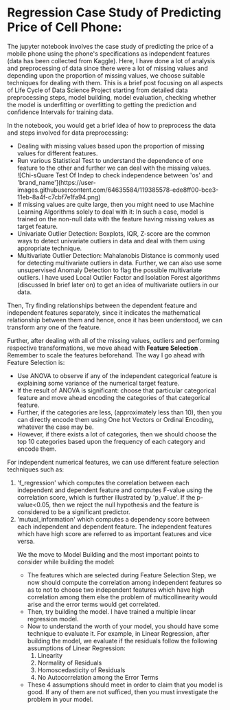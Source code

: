 <h1>Regression Case Study of Predicting Price of Cell Phone:</h1>

<p>The jupyter notebook involves the case study of predicting the price of a mobile phone using the phone's specifications as independent features (data has been collected from Kaggle). Here, I have done a lot of analysis and preprocessing of data since there were a lot of missing values and depending upon the proportion of missing values, we choose suitable techniques for dealing with them. This is a brief post focusing on all aspects of Life Cycle of Data Science Project starting from detailed data preprocessing steps, model building, model evaluation, checking whether the model is underfitting or overfitting to getting the prediction and confidence Intervals for training data.</p>

<p>In the notebook, you would get a brief idea of how to preprocess the data and steps involved for data preprocessing:
<ul><li>Dealing with missing values based upon the proportion of missing values for different features.</li>
<li> Run various Statistical Test to understand the dependence of one feature to the other and further we can deal with the missing values.</li>![Chi-sQuare Test Of Indep  to check independence between 'os' and 'brand_name'](https://user-images.githubusercontent.com/64635584/119385578-ede8ff00-bce3-11eb-8a4f-c7cbf7e1fa94.png)

<li>If missing values are quite large, then you might need to use Machine Learning Algorithms solely to deal with it: In such a case, model is trained on the non-null data with the feature having missing values as target feature.</li>
<li>Univariate Outlier Detection: Boxplots, IQR, Z-score are the common ways to detect univariate outliers in data and deal with them using appropriate technique.</li>
<li>Multivariate Outlier Detection: Mahalanobis Distance is commonly used for detecting multivariate outliers in data. Further, we can also use some unsupervised Anomaly Detection to flag the possible multivariate outliers. I have used Local Outlier Factor and Isolation Forest algorithms (discussed   In brief later on) to get an idea of multivariate outliers in our data.</li></ul></p>
    
<p>Then, Try finding relationships between the dependent feature and independent features separately, since it indicates the mathematical relationship between them and hence, once it has been understood, we can transform any one of the feature.</p>
    
    
<p>Further, after dealing with all of the missing values, outliers and performing respective transformations, we move ahead with <strong>Feature Selection </strong>. Remember to scale the features beforehand. The way I go ahead with Feature Selection is:
<ul><li>Use ANOVA to observe if any of the independent categorical feature is explaining some variance of the numerical target feature.</li>
<li>If the result of ANOVA is significant: choose that particular categorical feature and move ahead encoding the categories of that categorical feature.</li>
<li>Further, if the categories are less, (approximately less than 10), then you can directly encode them using One hot Vectors or Ordinal Encoding, whatever the case may be.</li>
<li>However, if there exists a lot of categories, then we should choose the top 10 categories based upon the frequency of each category and encode them.</li></ul></p>

<p>For independent numerical features, we can use different feature selection techniques such as:
<ol><li>  'f_regression' which computes the correlation between each independent and dependent feature and computes F-value using the correlation score, which is further illustrated by 'p_value'. If the p-value<0.05, then we reject the null hypothesis and the feature is considered to be a significant predictor.</li>
<li> 'mutual_information' which computes a dependency score between each independent and dependent feature. The independent features which have high score are referred to as important features and vice versa.</li></p>


<p>We the move to Model Building and the most important points to consider while building the model:
<ul><li>The features which are selected during Feature Selection Step, we now should compute the correlation among independent features so as to not to choose two independent features which have high correlation among them else the problem of multicollinearity would arise and the error terms would get correlated.</li>
<li>Then, try building the model. I have trained a multiple linear regression model.</li>
<li>Now to understand the worth of your model, you should have some technique to evaluate it. For example, in Linear Regression, after building the model, we evaluate if the residuals follow the following assumptions of Linear Regression:
<ol><li>Linearity</li>
<li>Normality of Residuals</li>
<li>Homoscedasticity of Residuals</li>
<li>No Autocorrelation among the Error Terms</li></ol></li>
<li>These 4 assumptions should meet in order to claim that you model is good. If any of them are not sufficed, then you must investigate the problem in your model.</li></ul></p>
